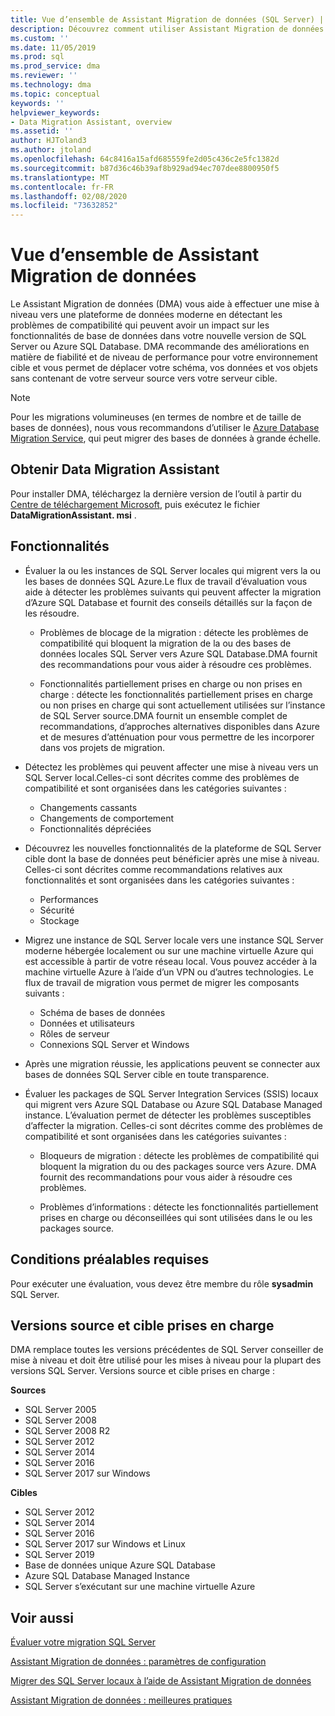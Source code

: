 ```yaml
---
title: Vue d’ensemble de Assistant Migration de données (SQL Server) | Microsoft Docs
description: Découvrez comment utiliser Assistant Migration de données pour migrer des bases de données SQL Server vers d’autres bases de données SQL Server ou Azure
ms.custom: ''
ms.date: 11/05/2019
ms.prod: sql
ms.prod_service: dma
ms.reviewer: ''
ms.technology: dma
ms.topic: conceptual
keywords: ''
helpviewer_keywords:
- Data Migration Assistant, overview
ms.assetid: ''
author: HJToland3
ms.author: jtoland
ms.openlocfilehash: 64c8416a15afd685559fe2d05c436c2e5fc1382d
ms.sourcegitcommit: b87d36c46b39af8b929ad94ec707dee8800950f5
ms.translationtype: MT
ms.contentlocale: fr-FR
ms.lasthandoff: 02/08/2020
ms.locfileid: "73632852"
---
```

# <a name="overview-of-data-migration-assistant"></a>Vue d’ensemble de Assistant Migration de données

Le Assistant Migration de données (DMA) vous aide à effectuer une mise à niveau vers une plateforme de données moderne en détectant les problèmes de compatibilité qui peuvent avoir un impact sur les fonctionnalités de base de données dans votre nouvelle version de SQL Server ou Azure SQL Database. DMA recommande des améliorations en matière de fiabilité et de niveau de performance pour votre environnement cible et vous permet de déplacer votre schéma, vos données et vos objets sans contenant de votre serveur source vers votre serveur cible.

> [!NOTE]
> Pour les migrations volumineuses (en termes de nombre et de taille de bases de données), nous vous recommandons d’utiliser le [Azure Database Migration Service](/azure/dms/dms-overview), qui peut migrer des bases de données à grande échelle.
  
## <a name="get-data-migration-assistant"></a>Obtenir Data Migration Assistant

Pour installer DMA, téléchargez la dernière version de l’outil à partir du [Centre de téléchargement Microsoft](https://www.microsoft.com/download/details.aspx?id=53595), puis exécutez le fichier **DataMigrationAssistant. msi** .

## <a name="capabilities"></a>Fonctionnalités

- Évaluer la ou les instances de SQL Server locales qui migrent vers la ou les bases de données SQL Azure.Le flux de travail d’évaluation vous aide à détecter les problèmes suivants qui peuvent affecter la migration d’Azure SQL Database et fournit des conseils détaillés sur la façon de les résoudre.

  - Problèmes de blocage de la migration : détecte les problèmes de compatibilité qui bloquent la migration de la ou des bases de données locales SQL Server vers Azure SQL Database.DMA fournit des recommandations pour vous aider à résoudre ces problèmes.

  - Fonctionnalités partiellement prises en charge ou non prises en charge : détecte les fonctionnalités partiellement prises en charge ou non prises en charge qui sont actuellement utilisées sur l’instance de SQL Server source.DMA fournit un ensemble complet de recommandations, d’approches alternatives disponibles dans Azure et de mesures d’atténuation pour vous permettre de les incorporer dans vos projets de migration.

- Détectez les problèmes qui peuvent affecter une mise à niveau vers un SQL Server local.Celles-ci sont décrites comme des problèmes de compatibilité et sont organisées dans les catégories suivantes :

  - Changements cassants
  -  Changements de comportement
  - Fonctionnalités dépréciées

- Découvrez les nouvelles fonctionnalités de la plateforme de SQL Server cible dont la base de données peut bénéficier après une mise à niveau. Celles-ci sont décrites comme recommandations relatives aux fonctionnalités et sont organisées dans les catégories suivantes :

  - Performances
  - Sécurité
  - Stockage

- Migrez une instance de SQL Server locale vers une instance SQL Server moderne hébergée localement ou sur une machine virtuelle Azure qui est accessible à partir de votre réseau local. Vous pouvez accéder à la machine virtuelle Azure à l’aide d’un VPN ou d’autres technologies. Le flux de travail de migration vous permet de migrer les composants suivants :

  - Schéma de bases de données
  - Données et utilisateurs
  - Rôles de serveur
  - Connexions SQL Server et Windows

- Après une migration réussie, les applications peuvent se connecter aux bases de données SQL Server cible en toute transparence.

- Évaluer les packages de SQL Server Integration Services (SSIS) locaux qui migrent vers Azure SQL Database ou Azure SQL Database Managed instance. L’évaluation permet de détecter les problèmes susceptibles d’affecter la migration. Celles-ci sont décrites comme des problèmes de compatibilité et sont organisées dans les catégories suivantes :

  - Bloqueurs de migration : détecte les problèmes de compatibilité qui bloquent la migration du ou des packages source vers Azure. DMA fournit des recommandations pour vous aider à résoudre ces problèmes.

  - Problèmes d’informations : détecte les fonctionnalités partiellement prises en charge ou déconseillées qui sont utilisées dans le ou les packages source.

## <a name="prerequisites"></a>Conditions préalables requises

Pour exécuter une évaluation, vous devez être membre du rôle **sysadmin** SQL Server.

## <a name="supported-source-and-target-versions"></a>Versions source et cible prises en charge

DMA remplace toutes les versions précédentes de SQL Server conseiller de mise à niveau et doit être utilisé pour les mises à niveau pour la plupart des versions SQL Server. Versions source et cible prises en charge :

**Sources**

- SQL Server 2005
- SQL Server 2008
- SQL Server 2008 R2
- SQL Server 2012
- SQL Server 2014
- SQL Server 2016
-  SQL Server 2017 sur Windows

**Cibles**

- SQL Server 2012
- SQL Server 2014
- SQL Server 2016
- SQL Server 2017 sur Windows et Linux
- SQL Server 2019
- Base de données unique Azure SQL Database
- Azure SQL Database Managed Instance
- SQL Server s’exécutant sur une machine virtuelle Azure

## <a name="see-also"></a>Voir aussi

[Évaluer votre migration SQL Server](../dma/dma-assesssqlonprem.md)

[Assistant Migration de données : paramètres de configuration](../dma/dma-configurationsettings.md)

[Migrer des SQL Server locaux à l’aide de Assistant Migration de données](../dma/dma-migrateonpremsql.md)

[Assistant Migration de données : meilleures pratiques](../dma/dma-bestpractices.md)
